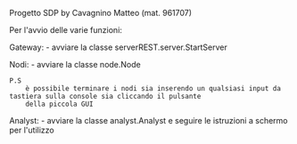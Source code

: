 Progetto SDP by Cavagnino Matteo (mat. 961707)

Per l'avvio delle varie funzioni:

Gateway: 
	- avviare la classe serverREST.server.StartServer

Nodi:
	- avviare la classe node.Node
	
	P.S
		è possibile terminare i nodi sia inserendo un qualsiasi input da tastiera sulla console sia cliccando il pulsante
		della piccola GUI
	
Analyst: 
	- avviare la classe analyst.Analyst e seguire le istruzioni a schermo per l'utilizzo
